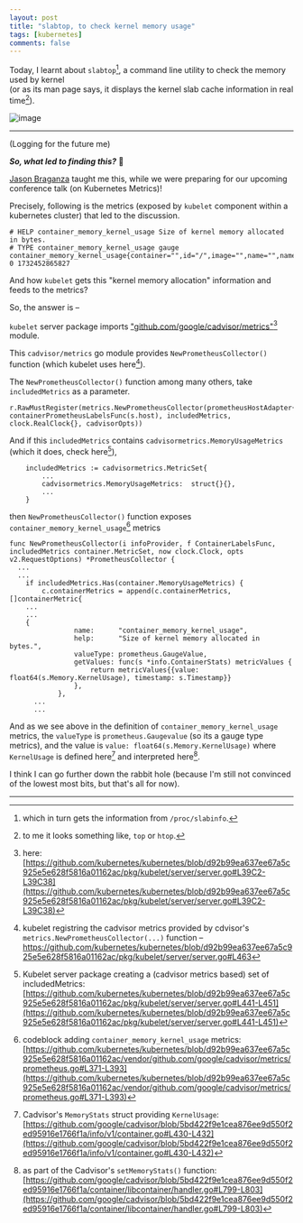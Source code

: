 ```yaml
---
layout: post
title: "slabtop, to check kernel memory usage"
tags: [kubernetes]
comments: false
---
```


Today, I learnt about `slabtop`[^1], a command line utility to check the memory used by kernel  
(or as its man page says, it displays the kernel slab cache information in real time[^2]).

![image](https://github.com/user-attachments/assets/623dcdd3-a8e5-4d59-a802-08daed8ba619)


---

(Logging for the future me)

_**So, what led to finding this?**_ 🙂

[Jason Braganza](https://janusworx.com) taught me this, while we were preparing for our upcoming conference talk (on Kubernetes Metrics)!

Precisely, following is the metrics (exposed by `kubelet` component within a kubernetes cluster) that led to the discussion.

```
# HELP container_memory_kernel_usage Size of kernel memory allocated in bytes.
# TYPE container_memory_kernel_usage gauge
container_memory_kernel_usage{container="",id="/",image="",name="",namespace="",pod=""} 0 1732452865827
```

And how `kubelet` gets this "kernel memory allocation" information and feeds to the metrics?

So, the answer is – 

`kubelet` server package imports ["github.com/google/cadvisor/metrics"](https://github.com/kubernetes/kubernetes/blob/d92b99ea637ee67a5c925e5e628f5816a01162ac/pkg/kubelet/server/server.go#L39C2-L39C38)[^3] module.

This `cadvisor/metrics` go module provides `NewPrometheusCollector()` function (which kubelet uses here[^4]).

The `NewPrometheusCollector()` function among many others, take `includedMetrics` as a parameter.

  ```
  r.RawMustRegister(metrics.NewPrometheusCollector(prometheusHostAdapter{s.host}, containerPrometheusLabelsFunc(s.host), includedMetrics, clock.RealClock{}, cadvisorOpts))
  ```

And if this `includedMetrics` contains `cadvisormetrics.MemoryUsageMetrics` (which it does, check here[^6]), 

```
	includedMetrics := cadvisormetrics.MetricSet{
		...
		cadvisormetrics.MemoryUsageMetrics:  struct{}{},
		...
	}
```

then `NewPrometheusCollector()` function exposes `container_memory_kernel_usage`[^5]  metrics


```
func NewPrometheusCollector(i infoProvider, f ContainerLabelsFunc, includedMetrics container.MetricSet, now clock.Clock, opts v2.RequestOptions) *PrometheusCollector {
  ...
  ...
	if includedMetrics.Has(container.MemoryUsageMetrics) {
		c.containerMetrics = append(c.containerMetrics, []containerMetric{
    ...
    ...
    {
				name:      "container_memory_kernel_usage",
				help:      "Size of kernel memory allocated in bytes.",
				valueType: prometheus.GaugeValue,
				getValues: func(s *info.ContainerStats) metricValues {
					return metricValues{{value: float64(s.Memory.KernelUsage), timestamp: s.Timestamp}}
				},
			},
      ...
      ...
```

And as we see above in the definition of `container_memory_kernel_usage` metrics, the `valueType` is `prometheus.Gaugevalue` (so its a gauge type metrics), and the value is `value: float64(s.Memory.KernelUsage)` where `KernelUsage` is defined here[^7] and interpreted here[^8].

I think I can go further down the rabbit hole (because I'm still not convinced of the lowest most bits, but that's all for now).

---

[^1]: which in turn gets the information from `/proc/slabinfo`.
[^2]: to me it looks something like, `top` or `htop`.
[^3]: here: [https://github.com/kubernetes/kubernetes/blob/d92b99ea637ee67a5c925e5e628f5816a01162ac/pkg/kubelet/server/server.go#L39C2-L39C38](https://github.com/kubernetes/kubernetes/blob/d92b99ea637ee67a5c925e5e628f5816a01162ac/pkg/kubelet/server/server.go#L39C2-L39C38)
[^4]: kubelet registring the cadvisor metrics provided by cdvisor's `metrics.NewPrometheusCollector(...)` function – https://github.com/kubernetes/kubernetes/blob/d92b99ea637ee67a5c925e5e628f5816a01162ac/pkg/kubelet/server/server.go#L463
[^5]: codeblock adding `container_memory_kernel_usage` metrics: [https://github.com/kubernetes/kubernetes/blob/d92b99ea637ee67a5c925e5e628f5816a01162ac/vendor/github.com/google/cadvisor/metrics/prometheus.go#L371-L393](https://github.com/kubernetes/kubernetes/blob/d92b99ea637ee67a5c925e5e628f5816a01162ac/vendor/github.com/google/cadvisor/metrics/prometheus.go#L371-L393)
[^6]: Kubelet server package creating a (cadvisor metrics based) set of includedMetrics: [https://github.com/kubernetes/kubernetes/blob/d92b99ea637ee67a5c925e5e628f5816a01162ac/pkg/kubelet/server/server.go#L441-L451](https://github.com/kubernetes/kubernetes/blob/d92b99ea637ee67a5c925e5e628f5816a01162ac/pkg/kubelet/server/server.go#L441-L451)
[^7]: Cadvisor's `MemoryStats` struct providing `KernelUsage`: [https://github.com/google/cadvisor/blob/5bd422f9e1cea876ee9d550f2ed95916e1766f1a/info/v1/container.go#L430-L432](https://github.com/google/cadvisor/blob/5bd422f9e1cea876ee9d550f2ed95916e1766f1a/info/v1/container.go#L430-L432)
[^8]: as part of the Cadvisor's `setMemoryStats()` function: [https://github.com/google/cadvisor/blob/5bd422f9e1cea876ee9d550f2ed95916e1766f1a/container/libcontainer/handler.go#L799-L803](https://github.com/google/cadvisor/blob/5bd422f9e1cea876ee9d550f2ed95916e1766f1a/container/libcontainer/handler.go#L799-L803)
